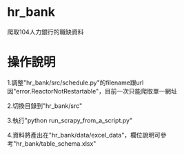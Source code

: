 # hr_bank
爬取104人力銀行的職缺資料

# 操作說明
1.調整"hr_bank/src/schedule.py"的filename跟url
因"error.ReactorNotRestartable"，目前一次只能爬取單一網址

2.切換目錄到"hr_bank/src"

3.執行"python run_scrapy_from_a_script.py"

4.資料將產出在"hr_bank/data/excel_data"，欄位說明可參考"hr_bank/table_schema.xlsx"


